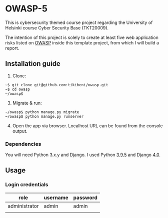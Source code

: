 # OWASP-5

This is cybersecurity themed course project regarding the University of Helsinki course Cyber Security Base (TKT20009).

The intention of this project is solely to create at least five web application risks listed on [OWASP](
https://owasp.org/www-project-top-ten/) inside this template project, from which I will build a report.

## Installation guide

1. Clone:

```shell
~$ git clone git@github.com:tikibeni/owasp.git
~$ cd owasp
~/owasp$ 
```

3. Migrate & run:

```shell
~/owasp$ python manage.py migrate
~/owasp$ python manage.py runserver   
```
   
4. Open the app via browser. Localhost URL can be found from the console output.

### Dependencies

You will need Python 3.x.y and Django. I used Python [3.9.5](https://www.python.org/downloads/release/python-395/)
and Django [4.0](https://docs.djangoproject.com/en/4.0/releases/4.0/).

## Usage

### Login credentials

| role          | username | password |
|---------------|----------|----------|
| administrator | admin    | admin    |
|               |          |          |
